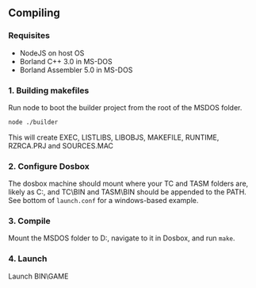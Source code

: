 ## Compiling

### Requisites

- NodeJS on host OS
- Borland C++ 3.0 in MS-DOS
- Borland Assembler 5.0 in MS-DOS

### 1. Building makefiles

Run node to boot the builder project from the root of the MSDOS folder.

```bash
node ./builder
```

This will create EXEC, LISTLIBS, LIBOBJS, MAKEFILE, RUNTIME, RZRCA.PRJ and SOURCES.MAC

### 2. Configure Dosbox

The dosbox machine should mount where your TC and TASM folders are, likely as C:, and TC\BIN and TASM\BIN should be appended to the PATH. See bottom of `launch.conf` for a windows-based example.

### 3. Compile

Mount the MSDOS folder to D:, navigate to it in Dosbox, and run `make`.

### 4. Launch

Launch BIN\GAME
